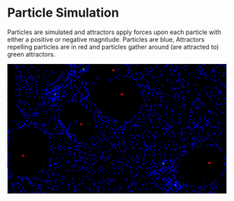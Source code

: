# Particle Simulation

Particles are simulated and attractors apply forces upon each particle with either a positive or negative magnitude. Particles are blue, Attractors repelling particles are in red and particles gather around (are attracted to) green attractors.

![alt text](screenshots/simulation.png?raw=true)
